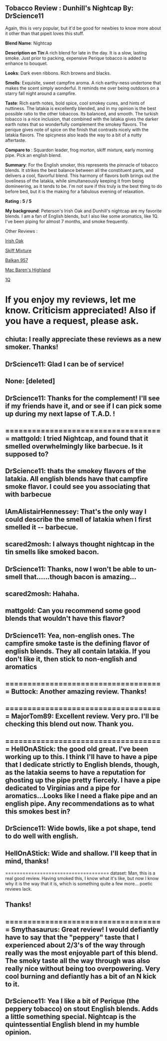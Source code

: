 Tobacco Review : Dunhill's Nightcap
By: DrScience11
---
Again, this is very popular, but it'd be good for newbies to know more about it other than that pipeit loves this stuff.

**Blend Name**: Nightcap

**Description on Tin**:A rich blend for late in the day. It is a slow, lasting smoke. Just prior to packing, expensive Perique tobacco is added to enhance to bouquet.

**Looks**: Dark even ribbons.  Rich browns and blacks.

**Smells**: Exquisite, sweet campfire aroma.  A rich earthy-ness undertone that makes the scent simply wonderful. It reminds me over being outdoors on a starry fall night around a campfire.  

**Taste**: Rich earth notes, bold spice, cool smokey cures, and hints of nuttiness.  The latakia is excellently blended, and in my opinion is the best possible ratio to the other tobaccos. Its balanced, and smooth.  The turkish tobacco is a nice inclusion, that combined with the latakia gives the darker earth notes that so wonderfully complement the smokey flavors.  The perique gives note of spice on the finish that contrasts nicely with the latakia flavors.  The spicyness also leads the way to a bit of a nutty aftertaste.  

**Compare to** : Squardon leader, frog morton, skiff mixture, early morning pipe. Pick an english blend.

**Summary**: For the English smoker, this represents the pinnacle of tobacco blends.  It strikes the best balance between all the constituent parts, and delivers a cool, flavorful blend.  This harmony of flavors both brings out the loveliness of the latakia, while simultaneously keeping it from being domineering, as it tends to be. I'm not sure if this truly is the best thing to do before bed, but it is the making for a fabulous evening of relaxation.

**Rating : 5 / 5**

**My background**: Peterson's Irish Oak and Dunhill's nightcap are my favorite blends. I am a fan of English blends, but I also like some aromatics, like 1Q. I've been piping for almost 7 months, and smoke frequently.

Other Reviews :

[Irish Oak](http://www.reddit.com/r/PipeTobacco/comments/ppp5f/tobacco_review_petersons_irish_oak/)

[Skiff Mixture](http://www.reddit.com/r/PipeTobacco/comments/q5zlh/tobacco_review_sam_gawith_skiff_mixture/)

[Balkan 957](http://www.reddit.com/r/PipeTobacco/comments/q60z1/tobacco_review_sutliff_balkan_luxury_blend_957/)

[Mac Baren's Highland](http://www.reddit.com/r/PipeTobacco/comments/q7st0/tobacco_review_mac_barens_highland_blend/)

[1Q](http://www.reddit.com/r/PipeTobacco/comments/qbtv6/tobacco_review_lanes_1q_wilshire/)






If you enjoy my reviews, let me know. Criticism appreciated! Also if you have a request, please ask.
====================================
chiuta: I really appreciate these reviews as a new smoker. Thanks!
--
DrScience11: Glad I can be of service!
--
None: [deleted]
--
DrScience11: Thanks for the complement!  I'll see if my friends have it, and or see if I can pick some up during my next lapse of T.A.D. !
--
====================================
mattgold: I tried Nightcap, and found that it smelled overwhelmingly like barbecue. Is it supposed to?
--
DrScience11: thats the smokey flavors of the latakia. All english blends have that campfire smoke flavor. I could see you associating that with barbecue
--
IAmAlistairHennessey: That's the only way I could describe the smell of latakia when I first smelled it -- barbecue. 
--
scared2mosh: I always thought nightcap in the tin smells like smoked bacon. 
--
DrScience11: Thanks, now I won't be able to un-smell that......though bacon is amazing...
--
scared2mosh: Hahaha.
--
mattgold: Can you recommend some good blends that wouldn't have this flavor?
--
DrScience11: Yea, non-english ones. The campfire smoke taste is the defining flavor of english blends. They all contain latakia. If you don't like it, then stick to non-english and aromatics 
--
====================================
Buttock: Another amazing review. Thanks!
--
====================================
MajorTom89: Excellent review. Very pro. I'll be checking this blend out now. Thank you.
--
====================================
HellOnAStick: the good old great. I've been working up to this. I think I'll have to have a pipe that I dedicate strictly to English blends, though, as the latakia seems to have a reputation for ghosting up the pipe pretty fiercely. I have a pipe dedicated to Virginias and a pipe for aromatics...Looks like I need a flake pipe and an english pipe. Any recommendations as to what this smokes best in?
--
DrScience11: Wide bowls, like a pot shape, tend to do well with english.
--
HellOnAStick: Wide and shallow. I'll keep that in mind, thanks!
--
====================================
dataset: Man, this is a real good review. Having smoked this, I know what it's like, but now I know why it is the way that it is, which is something quite a few more... poetic reviews lack.  

Thanks!
--
====================================
Smythasaurus: Great review! I would defiantly have to say that the "peppery" taste that I experienced about 2/3's of the way through really was the most enjoyable part of this blend.  The smoky taste all the way through was also really  nice without being too overpowering. Very cool burning and defiantly has a bit of an N kick to it.
--
DrScience11: Yea I like a bit of Perique (the peppery tobacco) on stout English blends. Adds a little something special. Nightcap is the quintessential English blend in my humble opinion.
--
